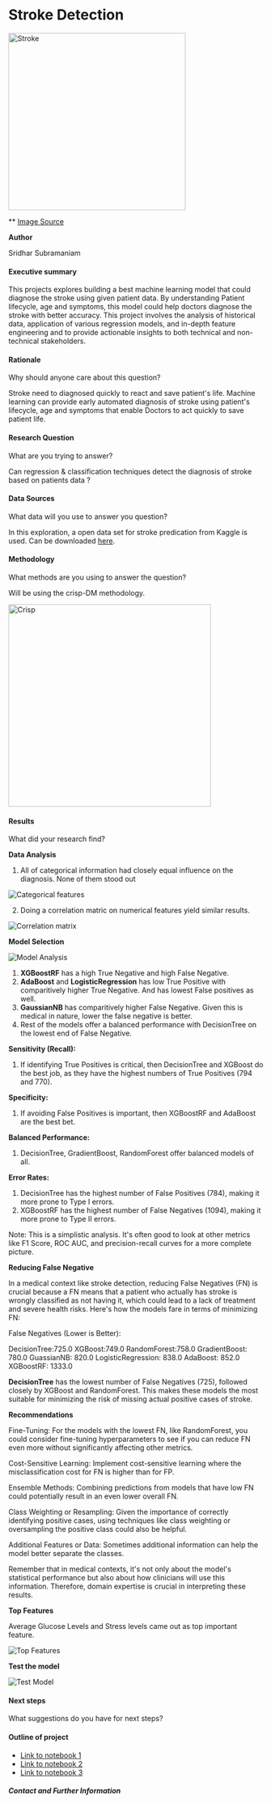 # Stroke Detection
<img src="images/stroke_image.jpg" alt="Stroke" style="max-width: 100%;" width="350">

** [Image Source](https://vitals.sutterhealth.org/stroke-and-heart-attack-rapid-response-timing-is-everything/)

**Author**

Sridhar Subramaniam

#### Executive summary
This projects explores building a best machine learning model that could diagnose the stroke using given patient data. By understanding Patient lifecycle, age and symptoms, this model could help doctors diagnose the stroke with better accuracy. This project involves the analysis of historical data, application of various regression models, and in-depth feature engineering and to provide actionable insights to both technical and non-technical stakeholders.


#### Rationale
Why should anyone care about this question?

Stroke need to diagnosed quickly to react and save patient's life. Machine learning can provide early automated diagnosis of stroke using patient's lifecycle, age and symptoms that enable Doctors to act quickly to save patient life. 


#### Research Question
What are you trying to answer?

Can regression & classification techniques detect the diagnosis of stroke based on patients data ?

#### Data Sources
What data will you use to answer you question?

In this exploration, a open data set for stroke predication from Kaggle is used. Can be downloaded [here](https://www.kaggle.com/datasets/teamincribo/stroke-prediction/).


#### Methodology
What methods are you using to answer the question?

Will be using the crisp-DM methodology.

<img src="images/crisp.png" alt="Crisp" style="max-width: 100%;" width="400">

#### Results
What did your research find?

**Data Analysis**
1. All of categorical information had closely equal influence on the diagnosis. None of them stood out

![Categorical features](images/category_features.png)

2. Doing a correlation matric on numerical features yield similar results.

![Correlation matrix](images/corr_heatmap.png)

**Model Selection**

![Model Analysis](images/model_analysis.png)

1. **XGBoostRF** has a high True Negative and high False Negative.
2. **AdaBoost** and **LogisticRegression** has low True Positive with comparitively higher True Negative. And has lowest False positives as well.
3. **GaussianNB** has comparitively higher False Negative. Given this is medical in nature, lower the false negative is better.
4. Rest of the models offer a balanced performance with DecisionTree on the lowest end of False Negative.

**Sensitivity (Recall):**

1. If identifying True Positives is critical, then DecisionTree and XGBoost do the best job, as they have the highest numbers of True Positives (794 and 770).

**Specificity:**

1. If avoiding False Positives is important, then XGBoostRF and AdaBoost are the best bet.

**Balanced Performance:**

1. DecisionTree, GradientBoost, RandomForest offer balanced models of all.

**Error Rates:**

1. DecisionTree has the highest number of False Positives (784), making it more prone to Type I errors.
2. XGBoostRF has the highest number of False Negatives (1094), making it more prone to Type II errors.


Note: This is a simplistic analysis. It's often good to look at other metrics like F1 Score, ROC AUC, and precision-recall curves for a more complete picture.

**Reducing False Negative**

In a medical context like stroke detection, reducing False Negatives (FN) is crucial because a FN means that a patient who actually has stroke is wrongly classified as not having it, which could lead to a lack of treatment and severe health risks. Here's how the models fare in terms of minimizing FN:

False Negatives (Lower is Better):

DecisionTree:725.0
XGBoost:749.0
RandomForest:758.0
GradientBoost: 780.0
GuassianNB: 820.0
LogisticRegression: 838.0
AdaBoost: 852.0
XGBoostRF: 1333.0

**DecisionTree** has the lowest number of False Negatives (725), followed closely by XGBoost and RandomForest. This makes these models the most suitable for minimizing the risk of missing actual positive cases of stroke.

**Recommendations**

Fine-Tuning: For the models with the lowest FN, like RandomForest, you could consider fine-tuning hyperparameters to see if you can reduce FN even more without significantly affecting other metrics.

Cost-Sensitive Learning: Implement cost-sensitive learning where the misclassification cost for FN is higher than for FP.

Ensemble Methods: Combining predictions from models that have low FN could potentially result in an even lower overall FN.

Class Weighting or Resampling: Given the importance of correctly identifying positive cases, using techniques like class weighting or oversampling the positive class could also be helpful.

Additional Features or Data: Sometimes additional information can help the model better separate the classes.

Remember that in medical contexts, it's not only about the model's statistical performance but also about how clinicians will use this information. Therefore, domain expertise is crucial in interpreting these results.

**Top Features**

Average Glucose Levels and Stress levels came out as top important feature.

![Top Features](images/top_features.png)

**Test the model**

![Test Model](images/test_model.png)


#### Next steps
What suggestions do you have for next steps?

#### Outline of project

- [Link to notebook 1]()
- [Link to notebook 2]()
- [Link to notebook 3]()


##### Contact and Further Information